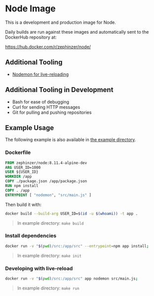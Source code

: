# Node Image
This is a development and production image for Node.

Daily builds are run against these images and automatically sent to the DockerHub repository at:

https://hub.docker.com/r/zephinzer/node/

## Additional Tooling
- [Nodemon for live-reloading](https://github.com/remy/nodemon)

## Additional Tooling in Development
- Bash for ease of debugging
- Curl for sending HTTP messages
- Git for pulling and pushing repositories

## Example Usage
The following example is also available in [the example directory](./example).

### Dockerfile
```dockerfile
FROM zephinzer/node:8.11.4-alpine-dev
ARG USER_ID=1000
USER ${USER_ID}
WORKDIR /app
COPY ./package.json /app/package.json
RUN npm install
COPY . /app
ENTRYPOINT [ "nodemon", "src/main.js" ]
```

Then build it with:

```bash
docker build --build-arg USER_ID=$(id -u $(whoami)) -t app .
```

> In example directory: `make build`

### Install dependencies

```bash
docker run -v "$(pwd)/src:/app/src" --entrypoint=npm app install;
```

> In example directory: `make init`

### Developing with live-reload

```bash
docker run -v "$(pwd)/src:/app/src" app nodemon src/main.js;
```

> In example directory: `make run`

